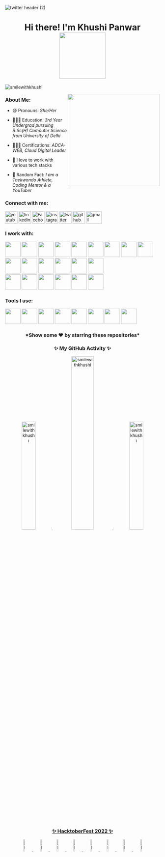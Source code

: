 ![twitter header (2)](https://github.com/smilewithkhushi/smilewithkhushi/assets/102166679/4b297ec3-337c-411a-9027-220de313ace5)

<h1 align="center">Hi there! I'm Khushi Panwar <br> <img src="https://c.tenor.com/neqnFd4CHWAAAAAC/up-wave.gif" width=150 /> </h1>
<p align="left"><img src="https://komarev.com/ghpvc/?username=smilewithkhushi&label=Profile%20views&color=0e75b6&style=flat" alt="smilewithkhushi"/></p>

<img align="right" src="https://c.tenor.com/Rft05nnPfpgAAAAM/sewa-rumah-nak-baya-bile.gif" width=300 margin="20px"/>
<h3 align="left">About Me: </h3>

- 😄 Pronouns: *She/Her*

- 👩🏻‍💻 Education: *3rd Year Undergrad pursuing B.Sc(H) Computer Science from University of Delhi*

- 👩🏻‍💻 Certifications: *ADCA-WEB, Cloud Digital Leader*

- 🌱 I love to work with various tech stacks

- 🎨 Random Fact: *I am a Taekwondo Athlete, Coding Mentor & a YouTuber*


<h3 align="left">Connect with me:</h3>
<p align="left">
 <a href="https://youtube.com/c/smilewithkhushi" target="blank"><img align="center" src="https://www.vectorlogo.zone/logos/youtube/youtube-icon.svg" alt="youtube" height="40" width="40" /></a>
<a href="https://linkedin.com/in/smilewithkhushi" target="blank"><img align="center" src="https://www.vectorlogo.zone/logos/linkedin/linkedin-icon.svg" alt="linkedin" height="40" width="40" /></a>
<a href="https://facebook.com/smilewithkhushi1" target="blank"><img align="center" src="https://www.vectorlogo.zone/logos/facebook/facebook-official.svg" alt="Facebook" height="40" width="40" /></a>
<a href="https://instagram.com/smilewithkhushi_" target="blank"><img align="center" src="https://www.vectorlogo.zone/logos/instagram/instagram-tile.svg" alt="instagram" height="40" width="40" /></a>
<a href="https://twitter.com/smilewithkhushi" target="blank"><img align="center" src="https://www.vectorlogo.zone/logos/twitter/twitter-tile.svg" alt="twitter" height="40" width="40" /></a>
 <a href="https://github/smilewithkhushi" target="blank"><img align="center" src="https://www.vectorlogo.zone/logos/github/github-tile.svg" alt="github" height="40" width="40" /></a>
<a href="mailto:smilewithkhushiyt@gmail.com" target="blank"><img align="center" src="https://www.vectorlogo.zone/logos/gmail/gmail-icon.svg" alt="gmail" height="40" width="50" /></a>
 
<h3 align="left">I work with:</h3>

<p align="left">
 
<img src="https://cdn.jsdelivr.net/gh/devicons/devicon/icons/html5/html5-original.svg" height="50px"/> 
 <img src="https://cdn.jsdelivr.net/gh/devicons/devicon/icons/css3/css3-original.svg" height="50px"/>
 <img src="https://cdn.jsdelivr.net/gh/devicons/devicon/icons/javascript/javascript-original.svg" height="50px"/>
 <img src="https://cdn.jsdelivr.net/gh/devicons/devicon/icons/tailwindcss/tailwindcss-plain.svg" height="50px" />
          
<img src="https://cdn.jsdelivr.net/gh/devicons/devicon/icons/bootstrap/bootstrap-original-wordmark.svg" height="50px" />
 <img src="https://cdn.jsdelivr.net/gh/devicons/devicon/icons/react/react-original.svg"  height="50px"/>
 <img src="https://cdn.jsdelivr.net/gh/devicons/devicon/icons/nextjs/nextjs-original.svg" height="50px"/>
 <img src="https://cdn.jsdelivr.net/gh/devicons/devicon/icons/nodejs/nodejs-original-wordmark.svg" height="50px"/>
 <img src="https://cdn.jsdelivr.net/gh/devicons/devicon/icons/php/php-original.svg" height="50px"/>
          
 <br> 
<img src="https://cdn.jsdelivr.net/gh/devicons/devicon/icons/cplusplus/cplusplus-original.svg" height="50px" />
<img src="https://cdn.jsdelivr.net/gh/devicons/devicon/icons/java/java-original.svg"  height="50px"/>
 <img src="https://cdn.jsdelivr.net/gh/devicons/devicon/icons/python/python-original.svg" height="50px"/>       
 <img src="https://cdn.jsdelivr.net/gh/devicons/devicon/icons/kotlin/kotlin-original.svg"  height="50px" />    
 <img src="https://cdn.jsdelivr.net/gh/devicons/devicon/icons/flutter/flutter-original.svg"  height="50px" />  
 <img src="https://cdn.jsdelivr.net/gh/devicons/devicon/icons/android/android-original.svg"  height="50px"/>
          
  
 <br>
 
 <img src="https://cdn.jsdelivr.net/gh/devicons/devicon/icons/googlecloud/googlecloud-original.svg" height="50px" />
 <img src="https://cdn.jsdelivr.net/gh/devicons/devicon/icons/azure/azure-original.svg" height="50px"/>
 <img src="https://cdn.jsdelivr.net/gh/devicons/devicon/icons/amazonwebservices/amazonwebservices-original.svg" height="50px"/>
          
 <img src="https://cdn.jsdelivr.net/gh/devicons/devicon/icons/mysql/mysql-original-wordmark.svg" height="50px"/>
 <img src="https://cdn.jsdelivr.net/gh/devicons/devicon/icons/firebase/firebase-plain.svg" height="50px"/>
 <img src="https://cdn.jsdelivr.net/gh/devicons/devicon/icons/mongodb/mongodb-original-wordmark.svg"  height="50px" />
          
     
</p>


<h3 align="left">Tools I use:</h3>
          
<p>
<img src="https://cdn.jsdelivr.net/gh/devicons/devicon/icons/androidstudio/androidstudio-original.svg" height="50px"/>
 <img src="https://cdn.jsdelivr.net/gh/devicons/devicon/icons/atom/atom-original.svg" height="50px" />
 <img src="https://cdn.jsdelivr.net/gh/devicons/devicon/icons/git/git-original.svg"  height="50px" /> 
 <img src="https://cdn.jsdelivr.net/gh/devicons/devicon/icons/canva/canva-original.svg" height="50px" />
<img src="https://cdn.jsdelivr.net/gh/devicons/devicon/icons/kaggle/kaggle-original-wordmark.svg" height="50px"/>
<img src="https://cdn.jsdelivr.net/gh/devicons/devicon/icons/materialui/materialui-original.svg" height="50px"/>
 <img src="https://cdn.jsdelivr.net/gh/devicons/devicon/icons/vscode/vscode-original.svg" height="50px"/>
 <img src="https://cdn.jsdelivr.net/gh/devicons/devicon/icons/wordpress/wordpress-plain.svg"  height="50px"/>
          
          


</p>

 <H3 ALIGN="center"> *Show some ❤️ by starring these repositories* </H3>
<h3 align="center"> ✨ My GitHub Activity ✨</h3>  
<p align="center"><a href="https://github.com/smilewithkhushi">
<img width=30% src="https://github-readme-stats.vercel.app/api/top-langs?username=smilewithkhushi&show_icons=true&locale=en&layout=compact" alt="smilewithkhushi" />
<img width=38% src="https://github-readme-stats.vercel.app/api?username=smilewithkhushi&show_icons=true&locale=en" alt="smilewithkhushi" />
<img width=30% src="https://github-readme-streak-stats.herokuapp.com/?user=smilewithkhushi&" alt="smilewithkhushi" /></p>
 <br>

 <!-- <img alt="Khushi's Activity Graph" width="99%" src="https://activity-graph.herokuapp.com/graph?username=smilewithkhushi&bg_color=FFFFFF&color=000000&line=#38940A&point=000000&hide_border=true"> -->


<h3 align="center"> ✨ HacktoberFest 2022 ✨</h3> 

<div align="center">

<a href="https://www.holopin.io/userbadge/cl8nasl1r1203209lbgyf35gly">
<img alt="Khushi's Holopin Badge" width="10%" src="https://user-images.githubusercontent.com/102166679/193982606-63df6612-43da-4dd4-9f8c-13156b684bc3.png">
</a>

<a href="https://www.holopin.io/userbadge/cl8r8afh6026609ldfwiv9i19">
<img alt="Khushi's Holopin Badge" width="10%" src="https://user-images.githubusercontent.com/102166679/193982637-44428d04-0367-4d73-9c20-f115fcc51f44.png">
</a>
 
 
 <a href="https://www.holopin.io/userbadge/cla2eikuk048608ih4wa4dujj">
<img alt="Khushi's Holopin Badge" width="10%" src="https://user-images.githubusercontent.com/102166679/200322200-11633b39-3258-4439-943b-ad03b287773f.png">
</a>

  
 <a href="https://www.holopin.io/userbadge/clams89u91529908jqgv8d9rka">
<img alt="Khushi's Holopin Badge" width="10%" src="https://user-images.githubusercontent.com/102166679/204491328-b04b02e8-3ef1-4b6c-bb0e-7ac8b0720eb7.png">
</a>
  
 
<a href="https://www.holopin.io/userbadge/cl95412fa538309l6krlm38ej">
<img alt="Khushi's Holopin Badge" width="10%" src="https://user-images.githubusercontent.com/102166679/195340577-4fa9b088-c3e7-4702-81ed-8904ea8e7ae3.png">
</a>

<a href="https://www.holopin.io/userbadge/cl95yyebd1597109l8q2vz4v5t">
<img alt="Khushi's Holopin Badge" width="10%" src="https://user-images.githubusercontent.com/102166679/195423252-1f2c7644-bada-49aa-af26-11f0bfe733fc.png">
</a>

<a href="holopin.io/userbadge/cl9dk82yq824009l1kv41oepi">
<img alt="Khushi's Holopin Badge" width="10%" src="https://user-images.githubusercontent.com/102166679/200321675-becdf7e1-9296-4b62-aa60-9f8e46a17a6f.png">
</a>


<a href="https://www.holopin.io/userbadge/cl9nkciic041108l98k8g8fxx">
<img alt="Khushi's Holopin Badge" width="10%" src="https://user-images.githubusercontent.com/102166679/200321943-379c376f-9024-4873-b4ac-26a1a1badcbe.png">
</a>

</div>
